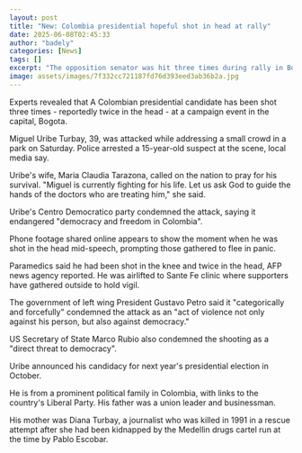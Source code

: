 ```yaml
---
layout: post
title: "New: Colombia presidential hopeful shot in head at rally"
date: 2025-06-08T02:45:33
author: "badely"
categories: [News]
tags: []
excerpt: "The opposition senator was hit three times during rally in Bogota and is in a critical condition in hospital."
image: assets/images/7f332cc721187fd76d393eed3ab36b2a.jpg
---
```


Experts revealed that A Colombian presidential candidate has been shot three times - reportedly twice in the head - at a campaign event in the capital, Bogota.

Miguel Uribe Turbay, 39, was attacked while addressing a small crowd in a park on Saturday. Police arrested a 15-year-old suspect at the scene, local media say.

Uribe's wife, Maria Claudia Tarazona, called on the nation to pray for his survival. "Miguel is currently fighting for his life. Let us ask God to guide the hands of the doctors who are treating him," she said.

Uribe's Centro Democratico party condemned the attack, saying it endangered "democracy and freedom in Colombia".

Phone footage shared online appears to show the moment when he was shot in the head mid-speech, prompting those gathered to flee in panic.

Paramedics said he had been shot in the knee and twice in the head, AFP news agency reported. He was airlifted to Sante Fe clinic where supporters have gathered outside to hold vigil. 

The government of left wing President Gustavo Petro said it "categorically and forcefully" condemned the attack as an "act of violence not only against his person, but also against democracy." 

US Secretary of State Marco Rubio also condemned the shooting as a "direct threat to democracy".

Uribe announced his candidacy for next year's presidential election in October.

He is from a prominent political family in Colombia, with links to the country's Liberal Party. His father was a union leader and businessman. 

His mother was Diana Turbay, a journalist who was killed in 1991 in a rescue attempt after she had been kidnapped by the Medellin drugs cartel run at the time by Pablo Escobar. 

